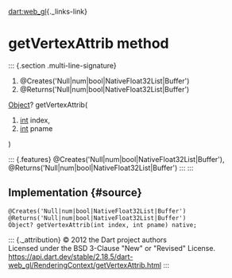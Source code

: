 [dart:web\_gl](../../dart-web_gl/dart-web_gl-library){._links-link}

getVertexAttrib method
======================

::: {.section .multi-line-signature}
<div>

1.  \@Creates(\'Null\|num\|bool\|NativeFloat32List\|Buffer\')
2.  \@Returns(\'Null\|num\|bool\|NativeFloat32List\|Buffer\')

</div>

[Object](../../dart-core/object-class)? getVertexAttrib(

1.  [int](../../dart-core/int-class) index,
2.  [int](../../dart-core/int-class) pname

)

::: {.features}
\@Creates(\'Null\|num\|bool\|NativeFloat32List\|Buffer\'),
\@Returns(\'Null\|num\|bool\|NativeFloat32List\|Buffer\')
:::
:::

Implementation {#source}
--------------

``` {.language-dart data-language="dart"}
@Creates('Null|num|bool|NativeFloat32List|Buffer')
@Returns('Null|num|bool|NativeFloat32List|Buffer')
Object? getVertexAttrib(int index, int pname) native;
```

::: {._attribution}
© 2012 the Dart project authors\
Licensed under the BSD 3-Clause \"New\" or \"Revised\" License.\
<https://api.dart.dev/stable/2.18.5/dart-web_gl/RenderingContext/getVertexAttrib.html>
:::
